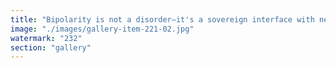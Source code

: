 ```yaml
---
title: "Bipolarity is not a disorder—it's a sovereign interface with neuroplasticity.<br /><br />What if bipolarity isn’t a malfunction, but a meta-cognitive protocol? A high-frequency oscillation between attractor states—solar and lunar cognition, woven through a single nervous system.<br /><br />In this light, bipolarity becomes the capacity to choose your brain’s plasticity. Not in every instant, perhaps, but across waves of self-awareness—surfing shifts in thermodynamic intensity like a signal surfer tuning into different bandwidths of perception.<br /><br />One network expands—ideation, creativity, invincibility. Another contracts—introspection, entropy, signal density. And between them: a sovereign being recalibrating, reframing, resonating.<br /><br />Neurodivergence, then, is not deviation. It’s dimensionality.<br /><br />Let’s stop pathologizing these architectures. Let’s start understanding them as instruments of cognitive remix—a toroidal pulse of thought that teaches us how fluid and fractal the mind can be."
image: "./images/gallery-item-221-02.jpg"
watermark: "232"
section: "gallery"
---
```

